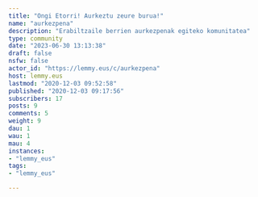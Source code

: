```yaml
---
title: "Ongi Etorri! Aurkeztu zeure burua!" 
name: "aurkezpena"
description: "Erabiltzaile berrien aurkezpenak egiteko komunitatea"
type: community
date: "2023-06-30 13:13:38"
draft: false
nsfw: false
actor_id: "https://lemmy.eus/c/aurkezpena"
host: lemmy.eus
lastmod: "2020-12-03 09:52:58"
published: "2020-12-03 09:17:56"
subscribers: 17
posts: 9
comments: 5
weight: 9
dau: 1
wau: 1
mau: 4
instances:
- "lemmy_eus"
tags: 
- "lemmy_eus"

---
```

